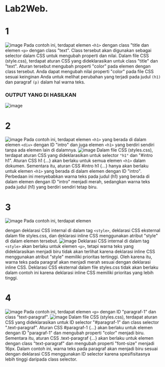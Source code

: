 # Lab2Web.
# 1
![image](https://github.com/Fardhilan/Lab2Web./assets/93815689/05f1e81c-8d62-4e3d-9470-21569f4187b7)
Pada contoh ini, terdapat elemen ```<h1>``` dengan class "title dan elemen ```<p>``` dengan class "text". Class tersebut akan digunakan sebagai selector dalam CSS untuk mengubah properti dan nilai.
Dalam file CSS (style.css), terdapat aturan CSS yang dideklarasikan untuk class "title" dan "text". Aturan tersebut mengubah properti "color" pada elemen dengan class tersebut. Anda dapat mengubah nilai properti "color" pada file CSS sesuai keinginan Anda untuk melihat perubahan yang terjadi pada judul ```(h1)``` dan paragraf ```(p)``` dalam hal warna teks.
### OUTPUT YANG DI HASILKAN
![image](https://github.com/Fardhilan/Lab2Web./assets/93815689/aadc20af-d6f8-4082-a99d-8ca8e33e312c)
# 2
![image](https://github.com/Fardhilan/Lab2Web./assets/93815689/7d12b7a8-db76-4a45-af71-709f771f8465)
Pada contoh ini, terdapat elemen ```<h1>``` yang berada di dalam elemen ```<div>``` dengan ID "intro" dan juga elemen ```<h1>``` yang berdiri sendiri tanpa ada elemen lain di dalamnya.
![image](https://github.com/Fardhilan/Lab2Web./assets/93815689/6182d486-3b59-4147-9a09-830e1a4a8cf1)
Dalam file CSS (styles.css), terdapat aturan CSS yang dideklarasikan untuk selector ```"h1"``` dan "#intro h1". Aturan CSS h1 {...} akan berlaku untuk semua elemen ```<h1>``` dalam dokumen. Sementara itu, aturan CSS #intro h1 {...} hanya akan berlaku untuk elemen ```<h1>``` yang berada di dalam elemen dengan ID "intro". Perbedaan ini menyebabkan warna teks pada judul (h1) yang berada di dalam elemen dengan ID "intro" menjadi merah, sedangkan warna teks pada judul (h1) yang berdiri sendiri tetap biru.
# 3
![image](https://github.com/Fardhilan/Lab2Web./assets/93815689/95eb45b8-0a74-484a-badf-7740ea66f76e)
Pada contoh ini, terdapat elemen <p> dengan deklarasi CSS internal di dalam tag ```<style>```, deklarasi CSS eksternal dalam file styles.css, dan deklarasi inline CSS menggunakan atribut "style" di dalam elemen tersebut.
![image](https://github.com/Fardhilan/Lab2Web./assets/93815689/c9e72cde-5845-487e-b839-728927f85cc4)
Deklarasi CSS internal di dalam tag ```<style>``` akan berlaku untuk elemen ```<p>```, tetapi warna teks yang dideklarasikan menjadi biru tidak akan terlihat karena deklarasi inline CSS menggunakan atribut "style" memiliki prioritas tertinggi. Oleh karena itu, warna teks pada paragraf akan menjadi merah sesuai dengan deklarasi inline CSS. Deklarasi CSS eksternal dalam file styles.css tidak akan berlaku dalam contoh ini karena deklarasi inline CSS memiliki prioritas yang lebih tinggi.
# 4
![image](https://github.com/Fardhilan/Lab2Web./assets/93815689/5bdc7847-f4fa-45c3-988a-5b36ca793f8d)
Pada contoh ini, terdapat elemen ```<p>``` dengan ID "paragraf-1" dan class "text-paragraf".
![image](https://github.com/Fardhilan/Lab2Web./assets/93815689/b6778dc6-47c8-4cc1-be81-6ad3f72676d2)
Dalam file CSS (styles.css), terdapat aturan CSS yang dideklarasikan untuk ID selector "#paragraf-1" dan class selector ".text-paragraf". Aturan CSS #paragraf-1 {...} akan berlaku untuk elemen dengan ID "paragraf-1" dan mengubah properti "color" menjadi biru. Sementara itu, aturan CSS .text-paragraf {...} akan berlaku untuk elemen dengan class "text-paragraf" dan mengubah properti "font-size" menjadi 16px. Dalam contoh ini, warna teks pada paragraf akan menjadi biru sesuai dengan deklarasi CSS menggunakan ID selector karena spesifisitasnya lebih tinggi daripada class selector.

